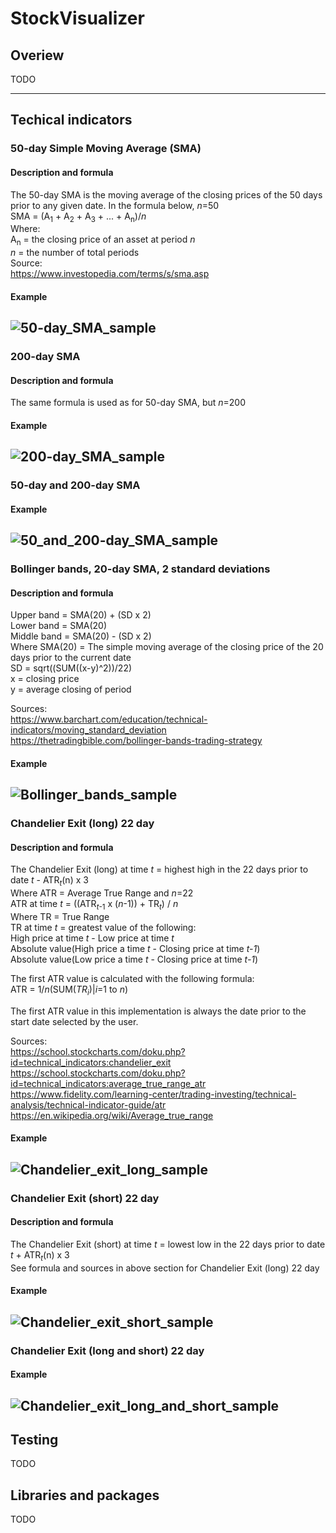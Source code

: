 # StockVisualizer
## Overiew
TODO

---
## Techical indicators
### 50-day Simple Moving Average (SMA)
#### Description and formula
The 50-day SMA is the moving average of the closing prices of the 50 days prior to any given date. In the formula below, *n*=50 <br />
SMA = (A<sub>1</sub> + A<sub>2</sub> + A<sub>3</sub> + ... + A<sub>n</sub>)/*n* <br />
Where: <br />
A<sub>n</sub> = the closing price of an asset at period *n* <br />
*n* = the number of total periods <br />
Source: <br />
https://www.investopedia.com/terms/s/sma.asp
#### Example
![50-day_SMA_sample](https://user-images.githubusercontent.com/39235916/209172299-68df743e-5746-4f82-b8af-628e258192c9.PNG)
---

### 200-day SMA
#### Description and formula
The same formula is used as for 50-day SMA, but *n*=200 <br />
#### Example
![200-day_SMA_sample](https://user-images.githubusercontent.com/39235916/209172390-7dbf703b-90c8-4d66-bf06-fb0a88e0f749.PNG)
---

### 50-day and 200-day SMA
#### Example
![50_and_200-day_SMA_sample](https://user-images.githubusercontent.com/39235916/209172465-1c4c699f-dd8e-4df1-8bc1-277e58a6b5a2.PNG)
---

### Bollinger bands, 20-day SMA, 2 standard deviations
#### Description and formula
Upper band = SMA(20) + (SD x 2) <br />
Lower band = SMA(20) <br />
Middle band = SMA(20) - (SD x 2) <br />
Where SMA(20) = The simple moving average of the closing price of the 20 days prior to the current date <br />
SD = sqrt((SUM((x-y)^2))/22) <br />
x = closing price <br />
y = average closing of period <br />

Sources: <br />
https://www.barchart.com/education/technical-indicators/moving_standard_deviation <br />
https://thetradingbible.com/bollinger-bands-trading-strategy <br />
#### Example
![Bollinger_bands_sample](https://user-images.githubusercontent.com/39235916/209172574-db5cfa67-1a43-42a0-a3a2-5b7618b6b8fe.PNG)
---

### Chandelier Exit (long) 22 day
#### Description and formula
The Chandelier Exit (long) at time *t* = highest high in the 22 days prior to date *t* - ATR<sub>*t*</sub>(n) x 3 <br />
Where ATR = Average True Range and *n*=22<br />
ATR at time *t* = ((ATR<sub>*t*-1</sub> x (*n*-1)) + TR<sub>*t*</sub>) / *n* <br />
Where TR = True Range <br />
TR at time *t* = greatest value of the following: <br />
High price at time *t* - Low price at time *t* <br />
Absolute value(High price a time *t* - Closing price at time *t-1*) <br />
Absolute value(Low price a time *t* - Closing price at time *t-1*) <br />

The first ATR value is calculated with the following formula: <br />
ATR = 1/*n*(SUM(*TR*<sub>*i*</sub>)|*i*=1 to *n*) <br />

The first ATR value in this implementation is always the date prior to the start date selected by the user.

Sources: <br />
https://school.stockcharts.com/doku.php?id=technical_indicators:chandelier_exit <br />
https://school.stockcharts.com/doku.php?id=technical_indicators:average_true_range_atr <br />
https://www.fidelity.com/learning-center/trading-investing/technical-analysis/technical-indicator-guide/atr <br />
https://en.wikipedia.org/wiki/Average_true_range <br />
#### Example
![Chandelier_exit_long_sample](https://user-images.githubusercontent.com/39235916/209172632-43a8ab1b-d71f-4e87-8865-ac8070dd5c15.PNG)
---

### Chandelier Exit (short) 22 day
#### Description and formula
The Chandelier Exit (short) at time *t* = lowest low in the 22 days prior to date *t* + ATR<sub>*t*</sub>(n) x 3 <br />
See formula and sources in above section for Chandelier Exit (long) 22 day 
#### Example
![Chandelier_exit_short_sample](https://user-images.githubusercontent.com/39235916/209172670-d1c64233-2140-4241-b40e-0b64ada7a3dc.PNG)
---

### Chandelier Exit (long and short) 22 day
#### Example
![Chandelier_exit_long_and_short_sample](https://user-images.githubusercontent.com/39235916/209172700-27de119c-7d6f-4bc3-9771-84edf7bb8bfe.PNG)
---

## Testing
TODO

## Libraries and packages
TODO
